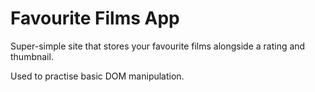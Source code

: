 # Favourite Films App

Super-simple site that stores your favourite films alongside a rating and thumbnail.

Used to practise basic DOM manipulation.